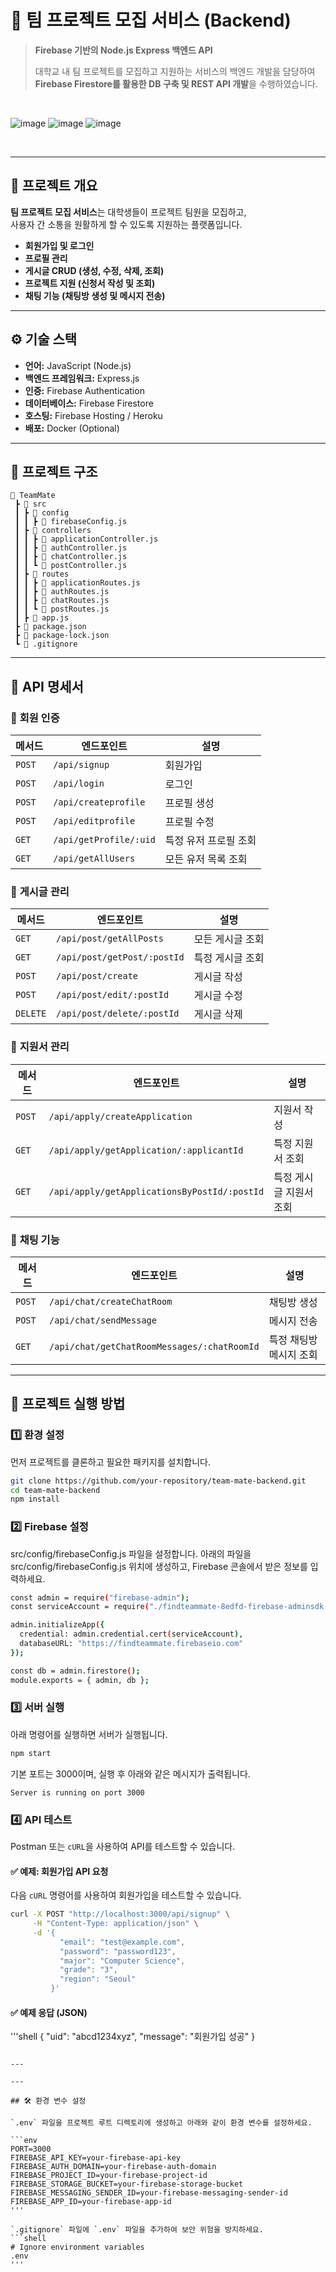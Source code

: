 # 🎯 팀 프로젝트 모집 서비스 (Backend)

> **Firebase 기반의 Node.js Express 백엔드 API**
>  
> 대학교 내 팀 프로젝트를 모집하고 지원하는 서비스의 백엔드 개발을 담당하여  
> **Firebase Firestore를 활용한 DB 구축 및 REST API 개발**을 수행하였습니다.

<br>


![image](https://github.com/user-attachments/assets/a945bc70-8b75-470d-a67f-4156bb0fc974)
![image](https://github.com/user-attachments/assets/6fefc6a7-eb83-4688-a2d6-90578471b5f8)
![image](https://github.com/user-attachments/assets/048e549a-957b-41bb-820d-c43fd50c0849)

<br>

---

## 📌 프로젝트 개요
**팀 프로젝트 모집 서비스**는 대학생들이 프로젝트 팀원을 모집하고,  
사용자 간 소통을 원활하게 할 수 있도록 지원하는 플랫폼입니다.  

- **회원가입 및 로그인**
- **프로필 관리**
- **게시글 CRUD (생성, 수정, 삭제, 조회)**
- **프로젝트 지원 (신청서 작성 및 조회)**
- **채팅 기능 (채팅방 생성 및 메시지 전송)**

---

## ⚙ **기술 스택**
- **언어:** JavaScript (Node.js)
- **백엔드 프레임워크:** Express.js
- **인증:** Firebase Authentication
- **데이터베이스:** Firebase Firestore
- **호스팅:** Firebase Hosting / Heroku
- **배포:** Docker (Optional)

---

## 📂 **프로젝트 구조**
```shell
📁 TeamMate
 ┣ 📂 src
 ┃ ┣ 📂 config
 ┃ ┃ ┣ 📜 firebaseConfig.js
 ┃ ┣ 📂 controllers
 ┃ ┃ ┣ 📜 applicationController.js
 ┃ ┃ ┣ 📜 authController.js
 ┃ ┃ ┣ 📜 chatController.js
 ┃ ┃ ┗ 📜 postController.js
 ┃ ┣ 📂 routes
 ┃ ┃ ┣ 📜 applicationRoutes.js
 ┃ ┃ ┣ 📜 authRoutes.js
 ┃ ┃ ┣ 📜 chatRoutes.js
 ┃ ┃ ┗ 📜 postRoutes.js
 ┃ ┣ 📜 app.js
 ┣ 📜 package.json
 ┣ 📜 package-lock.json
 ┗ 📜 .gitignore
```
---

## 📝 API 명세서

### 🔹 **회원 인증**
| 메서드 | 엔드포인트 | 설명 |
|--------|--------------------------|----------------------------|
| `POST` | `/api/signup` | 회원가입 |
| `POST` | `/api/login` | 로그인 |
| `POST` | `/api/createprofile` | 프로필 생성 |
| `POST` | `/api/editprofile` | 프로필 수정 |
| `GET`  | `/api/getProfile/:uid` | 특정 유저 프로필 조회 |
| `GET`  | `/api/getAllUsers` | 모든 유저 목록 조회 |

### 🔹 **게시글 관리**
| 메서드 | 엔드포인트 | 설명 |
|--------|------------------------------|----------------------|
| `GET`  | `/api/post/getAllPosts` | 모든 게시글 조회 |
| `GET`  | `/api/post/getPost/:postId` | 특정 게시글 조회 |
| `POST` | `/api/post/create` | 게시글 작성 |
| `POST` | `/api/post/edit/:postId` | 게시글 수정 |
| `DELETE` | `/api/post/delete/:postId` | 게시글 삭제 |

### 🔹 **지원서 관리**
| 메서드 | 엔드포인트 | 설명 |
|--------|--------------------------------|---------------------------|
| `POST` | `/api/apply/createApplication` | 지원서 작성 |
| `GET`  | `/api/apply/getApplication/:applicantId` | 특정 지원서 조회 |
| `GET`  | `/api/apply/getApplicationsByPostId/:postId` | 특정 게시글 지원서 조회 |

### 🔹 **채팅 기능**
| 메서드 | 엔드포인트 | 설명 |
|--------|-----------------------------|---------------------|
| `POST` | `/api/chat/createChatRoom` | 채팅방 생성 |
| `POST` | `/api/chat/sendMessage` | 메시지 전송 |
| `GET`  | `/api/chat/getChatRoomMessages/:chatRoomId` | 특정 채팅방 메시지 조회 |

---

## 🚀 프로젝트 실행 방법

### 1️⃣ **환경 설정**
먼저 프로젝트를 클론하고 필요한 패키지를 설치합니다.

```bash
git clone https://github.com/your-repository/team-mate-backend.git
cd team-mate-backend
npm install
```

### 2️⃣ Firebase 설정
src/config/firebaseConfig.js 파일을 설정합니다.
아래의 파일을 src/config/firebaseConfig.js 위치에 생성하고, Firebase 콘솔에서 받은 정보를 입력하세요.

```bash
const admin = require("firebase-admin");
const serviceAccount = require("./findteammate-8edfd-firebase-adminsdk.json");

admin.initializeApp({
  credential: admin.credential.cert(serviceAccount),
  databaseURL: "https://findteammate.firebaseio.com"
});

const db = admin.firestore();
module.exports = { admin, db };
```

### 3️⃣ 서버 실행
아래 명령어를 실행하면 서버가 실행됩니다.
```bash
npm start
```
기본 포트는 3000이며, 실행 후 아래와 같은 메시지가 출력됩니다.
```shell
Server is running on port 3000
```

### 4️⃣ **API 테스트**
Postman 또는 `cURL`을 사용하여 API를 테스트할 수 있습니다.

#### ✅ **예제: 회원가입 API 요청**
다음 `cURL` 명령어를 사용하여 회원가입을 테스트할 수 있습니다.

```bash
curl -X POST "http://localhost:3000/api/signup" \
     -H "Content-Type: application/json" \
     -d '{
           "email": "test@example.com",
           "password": "password123",
           "major": "Computer Science",
           "grade": "3",
           "region": "Seoul"
         }'
```

#### ✅ **예제 응답 (JSON)**
'''shell
{
  "uid": "abcd1234xyz",
  "message": "회원가입 성공"
}
```

---

---

## 🛠 환경 변수 설정

`.env` 파일을 프로젝트 루트 디렉토리에 생성하고 아래와 같이 환경 변수를 설정하세요.

```env
PORT=3000
FIREBASE_API_KEY=your-firebase-api-key
FIREBASE_AUTH_DOMAIN=your-firebase-auth-domain
FIREBASE_PROJECT_ID=your-firebase-project-id
FIREBASE_STORAGE_BUCKET=your-firebase-storage-bucket
FIREBASE_MESSAGING_SENDER_ID=your-firebase-messaging-sender-id
FIREBASE_APP_ID=your-firebase-app-id
'''

`.gitignore` 파일에 `.env` 파일을 추가하여 보안 위험을 방지하세요.
```shell
# Ignore environment variables
.env
'''

